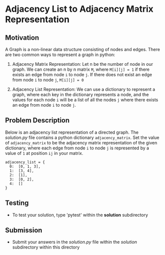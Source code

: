 # Adjacency List to Adjacency Matrix Representation

## Motivation
A Graph is a non-linear data structure consisting of nodes and edges. 
There are two common ways to represent a graph in python:

1. Adjacency Matrix Representation:
    Let n be the number of node in our graph.
    We can create an n by n matrix `M`, where `M[i][j] = 1` if there exists an edge from node `i` to node `j`. If there does not exist an edge from node `i` to node `j`, `M[i][j] = 0`

2. Adjacency List Representation:
    We can use a dictionary to represent a graph, where each key in the dictionary represents a node, and the values for each node `i` will be a list of all the nodes `j` where there exists an edge from node `i` to node `j`.
    
## Problem Description
Below is an adjacency list representation of a directed graph. The *solution.py* file contains a python dictionary
`adjacency_matrix`. Set the value of `adjacency_matrix` to be the adjacency matrix representation of the given dictionary, where each edge from node `i` to node `j` is represented by a value of `1` at position `ij` in your matrix.

```
adjacency_list = {
  0:  [0, 1, 3],
  1:  [3, 4],
  2:  [1],
  3:  [0, 2],
  4:  []
}
```


## Testing
* To test your solution, type 'pytest' within the **solution** subdirectory

## Submission
* Submit your answers in the *solution.py* file within the *solution* subdirectory within this directory

